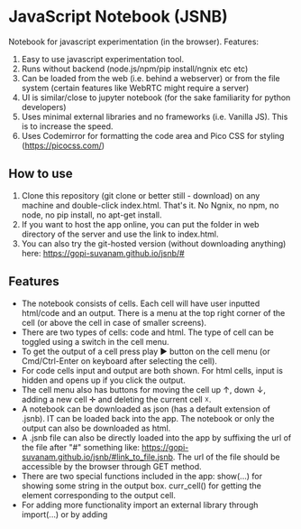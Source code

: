 # JavaScript Notebook (JSNB)
Notebook for javascript experimentation (in the browser). Features:
1. Easy to use javascript experimentation tool.
2. Runs without backend (node.js/npm/pip install/ngnix etc etc)
3. Can be loaded from the web (i.e. behind a webserver) or from the file system (certain features like WebRTC might require a server)
4. UI is similar/close to jupyter notebook (for the sake familiarity for python developers)
5. Uses minimal external libraries and no frameworks (i.e. Vanilla JS). This is to increase the speed. 
6. Uses Codemirror for formatting the code area and Pico CSS for styling (https://picocss.com/)

## How to use
1. Clone this repository (git clone or better still - download) on any machine and double-click index.html. That's it. No Ngnix, no npm, no node, no pip install, no apt-get install.
2. If you want to host the app online, you can put the folder in web directory of the server and use the link to index.html.
3. You can also try the git-hosted version (without downloading anything) here: https://gopi-suvanam.github.io/jsnb/#

## Features
- The notebook consists of cells. Each cell will have user inputted html/code and an output. There is a menu at the top right corner of the cell (or above the cell in case of smaller screens).
- There are two types of cells: code and html. The type of cell can be toggled using a switch in the cell menu.
- To get the output of a cell press play ► button on the cell menu (or Cmd/Ctrl-Enter on keyboard after selecting the cell).
- For code cells input and output are both shown. For html cells, input is hidden and opens up if you click the output.
- The cell menu also has buttons for moving the cell up ↑, down ↓, adding a new cell ✛ and deleting the current cell ☓.
- A notebook can be downloaded as json (has a default extension of .jsnb). IT can be loaded back into the app. The notebook or only the output can also be downloaded as html.
- A .jsnb file can also be directly loaded into the app by suffixing the url of the file after "#" something like: https://gopi-suvanam.github.io/jsnb/#link_to_file.jsnb. The url of the file should be accessible by the browser through GET method.
- There are two special functions included in the app: show(...) for showing some string in the output box. curr_cell() for getting the element corresponding to the output cell.
- For adding more functionality import an external library through import(...) or by adding <script> element.

## Sample notebooks
1. A hello-world notebook: https://gopi-suvanam.github.io/jsnb/#https://gopi-suvanam.github.io/jsnb/examples/Hello%20world.jsnb
2. Using Plotly graphs: https://gopi-suvanam.github.io/jsnb/#https://gopi-suvanam.github.io/jsnb/examples/Plotly%20Example.jsnb
3. Evaluating performance of code: https://gopi-suvanam.github.io/jsnb/#https://gopi-suvanam.github.io/jsnb/examples/Timing%20experiment.jsnb
4. Using curr_cell function to format the output cell: https://gopi-suvanam.github.io/jsnb/#https://gopi-suvanam.github.io/jsnb/examples/curr_cell_example.jsnb
5. More examples will be added in the folder examples/ in the repository.

## Keyboard Shortcuts
- Ctrl-Enter/Cmd-Enter: Run the current cell
- Shift-Enter': Run the current cell and go to next cell
- Ctrl-Del: Delete all code in the cell
- Alt-Enter/Option-Enter: Insert new cell

## Use cases
1. For trying new libraries for testing and building
2. For building reproducible research and sharing the results with others

## Not to be used for:
1. Production use cases
2. As an alternative to webapps

## How is JSNB different from Jsfiddle/codepen etc?
- JSNB is an open source application and hence can be downloaded, modified and used freely. Jsfiddle/codepen are cloud based platforms.
- JSNB can have multiple cells so it can create long documents.
- Intended use is for experimenting and computing in javascript. HTML and CSS are secondary in the case of JSNB. Whereas for Jsfiddle and codepen the main use case to test javascript along with html and css.
- JSNB can also be used for scientific computation using several open source javascript libraries.

